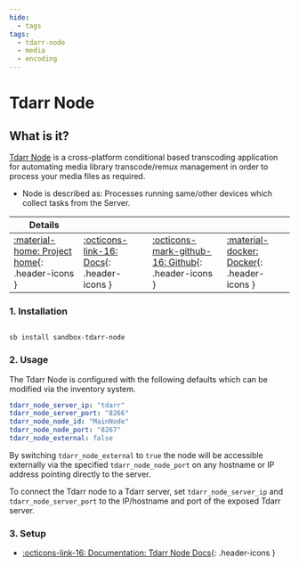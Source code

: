 ```yaml
---
hide:
  - tags
tags:
  - tdarr-node
  - media
  - encoding
---
```


# Tdarr Node

## What is it?

[Tdarr Node](https://tdarr.io/) is a cross-platform conditional based transcoding application for automating media library transcode/remux management in order to process your media files as required.

- Node is described as: Processes running same/other devices which collect tasks from the Server.

| Details     |             |             |             |
|-------------|-------------|-------------|-------------|
| [:material-home: Project home](https://tdarr.io/){: .header-icons } | [:octicons-link-16: Docs](https://docs.tdarr.io/docs/installation/getting-started){: .header-icons } | [:octicons-mark-github-16: Github](https://github.com/HaveAGitGat/Tdarr){: .header-icons } | [:material-docker: Docker](https://hub.docker.com/r/haveagitgat/tdarr){: .header-icons }|

### 1. Installation

``` shell

sb install sandbox-tdarr-node

```

### 2. Usage

The Tdarr Node is configured with the following defaults which can be modified via the inventory system.

``` yaml
tdarr_node_server_ip: "tdarr"
tdarr_node_server_port: "8266"
tdarr_node_node_id: "MainNode"
tdarr_node_node_port: "8267"
tdarr_node_external: false
```

By switching `tdarr_node_external` to `true` the node will be accessible externally via the specified `tdarr_node_node_port` on any hostname or IP address pointing directly to the server.

To connect the Tdarr node to a Tdarr server, set `tdarr_node_server_ip` and `tdarr_node_server_port` to the IP/hostname and port of the exposed Tdarr server.

### 3. Setup

- [:octicons-link-16: Documentation: Tdarr Node Docs](https://docs.tdarr.io/docs/installation/getting-started){: .header-icons }
